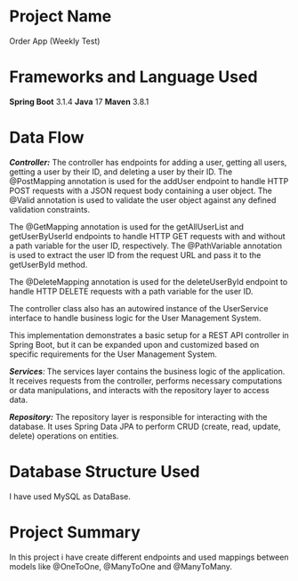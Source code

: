 # Project Name
Order App (Weekly Test)

# Frameworks and Language Used
**Spring Boot** 3.1.4
**Java** 17
**Maven** 3.8.1

# Data Flow


_**Controller:**_ The controller has endpoints for adding a user, getting all users, getting a user by their ID, and deleting a user by their ID. The @PostMapping annotation is used for the addUser endpoint to handle HTTP POST requests with a JSON request body containing a user object. The @Valid annotation is used to validate the user object against any defined validation constraints.

The @GetMapping annotation is used for the getAllUserList and getUserByUserId endpoints to handle HTTP GET requests with and without a path variable for the user ID, respectively. The @PathVariable annotation is used to extract the user ID from the request URL and pass it to the getUserById method.

The @DeleteMapping annotation is used for the deleteUserById endpoint to handle HTTP DELETE requests with a path variable for the user ID.

The controller class also has an autowired instance of the UserService interface to handle business logic for the User Management System.

This implementation demonstrates a basic setup for a REST API controller in Spring Boot, but it can be expanded upon and customized based on specific requirements for the User Management System.


_**Services**:_ The services layer contains the business logic of the application. It receives requests from the controller, performs necessary computations or data manipulations, and interacts with the repository layer to access data.

_**Repository:**_ The repository layer is responsible for interacting with the database. It uses Spring Data JPA to perform CRUD (create, read, update, delete) operations on entities.

# Database Structure Used
I have used MySQL as DataBase.

# Project Summary
In this project i have create different endpoints and used mappings between models like @OneToOne, @ManyToOne and @ManyToMany.
